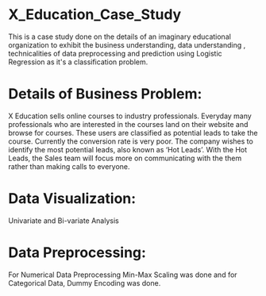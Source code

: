 # X_Education_Case_Study
This is a case study done on the details of an imaginary educational organization to exhibit the business understanding, data understanding , technicalities of data preprocessing and prediction using Logistic Regression as it's a classification problem.
#  Details of Business Problem:
X Education sells online courses to industry professionals. Everyday many professionals who are interested in the courses land on their website and browse for courses. These users are classified as potential leads to take the course. Currently the conversion rate is very poor. The company wishes to identify the most potential leads, also known as ‘Hot Leads’. With the Hot Leads, the Sales team will focus more on communicating with the them rather than making calls to everyone.
# Data Visualization:
Univariate and Bi-variate Analysis
# Data Preprocessing:
For Numerical Data Preprocessing Min-Max Scaling was done and for Categorical Data, Dummy Encoding was done.
